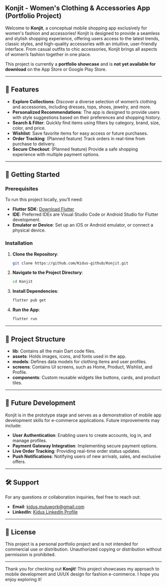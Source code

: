
## Konjit - Women's Clothing & Accessories App (Portfolio Project)

Welcome to **Konjit**, a conceptual mobile shopping app exclusively for women's fashion and accessories! Konjit is designed to provide a seamless and stylish shopping experience, offering users access to the latest trends, classic styles, and high-quality accessories with an intuitive, user-friendly interface. From casual outfits to chic accessories, Konjit brings all aspects of women’s fashion together in one place.

This project is currently a **portfolio showcase** and is **not yet available for download** on the App Store or Google Play Store.

---

## 📱 Features

- **Explore Collections**: Discover a diverse selection of women’s clothing and accessories, including dresses, tops, shoes, jewelry, and more.
- **Personalized Recommendations**: The app is designed to provide users with style suggestions based on their preferences and shopping history.
- **Search & Filter**: Quickly find items using filters by category, brand, size, color, and price.
- **Wishlist**: Save favorite items for easy access or future purchases.
- **Order Tracking**: (Planned feature) Track orders in real-time from purchase to delivery.
- **Secure Checkout**: (Planned feature) Provide a safe shopping experience with multiple payment options.

---

## 🚀 Getting Started

### Prerequisites

To run this project locally, you’ll need:

- **Flutter SDK**: [Download Flutter](https://flutter.dev/docs/get-started/install)
- **IDE**: Preferred IDEs are Visual Studio Code or Android Studio for Flutter development.
- **Emulator or Device**: Set up an iOS or Android emulator, or connect a physical device.

### Installation

1. **Clone the Repository**:
   ```bash
   git clone https://github.com/Kidus-github/Konjit.git
   ```

2. **Navigate to the Project Directory**:
   ```bash
   cd Konjit
   ```
3. **Install Dependencies**:
   ```bash
   flutter pub get
   ```
4. **Run the App**:
   ```bash
   flutter run
   ```

---

## 📂 Project Structure

- **lib**: Contains all the main Dart code files.
- **assets**: Holds images, icons, and fonts used in the app.
- **models**: Defines data models for clothing items and user profiles.
- **screens**: Contains UI screens, such as Home, Product, Wishlist, and Profile.
- **components**: Custom reusable widgets like buttons, cards, and product tiles.

---

## 📝 Future Development

Konjit is in the prototype stage and serves as a demonstration of mobile app development skills for e-commerce applications. Future improvements may include:

- **User Authentication**: Enabling users to create accounts, log in, and manage profiles.
- **Payment Gateway Integration**: Implementing secure payment options.
- **Live Order Tracking**: Providing real-time order status updates.
- **Push Notifications**: Notifying users of new arrivals, sales, and exclusive offers.

---

## 🛠 Support

For any questions or collaboration inquiries, feel free to reach out:

- **Email**: kidus.muluwork@gmail.com
- **LinkedIn**: [Kidus LinkedIn Profile](https://www.linkedin.com/in/kidus-girma-/)

---

## 📜 License

This project is a personal portfolio project and is not intended for commercial use or distribution. Unauthorized copying or distribution without permission is prohibited.

---

Thank you for checking out **Konjit**! This project showcases my approach to mobile development and UI/UX design for fashion e-commerce. I hope you enjoy exploring it!

